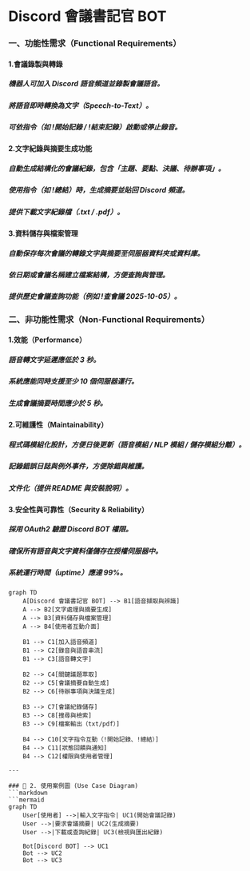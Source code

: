 # Discord 會議書記官 BOT

### 一、功能性需求（Functional Requirements）
#### 1.會議錄製與轉錄
##### 機器人可加入 Discord 語音頻道並錄製會議語音。
##### 將語音即時轉換為文字（Speech-to-Text）。
##### 可依指令（如 !開始記錄 / !結束記錄）啟動或停止錄音。

#### 2.文字紀錄與摘要生成功能
##### 自動生成結構化的會議紀錄，包含「主題、要點、決議、待辦事項」。
##### 使用指令（如 !總結）時，生成摘要並貼回 Discord 頻道。
##### 提供下載文字紀錄檔（.txt / .pdf）。

#### 3.資料儲存與檔案管理
##### 自動保存每次會議的轉錄文字與摘要至伺服器資料夾或資料庫。
##### 依日期或會議名稱建立檔案結構，方便查詢與管理。
##### 提供歷史會議查詢功能（例如 !查會議 2025-10-05）。

### 二、非功能性需求（Non-Functional Requirements）
#### 1.效能（Performance）
##### 語音轉文字延遲應低於 3 秒。
##### 系統應能同時支援至少 10 個伺服器運行。
##### 生成會議摘要時間應少於 5 秒。

#### 2.可維護性（Maintainability）
##### 程式碼模組化設計，方便日後更新（語音模組 / NLP 模組 / 儲存模組分離）。
##### 記錄錯誤日誌與例外事件，方便除錯與維護。
##### 文件化（提供 README 與安裝說明）。

#### 3.安全性與可靠性（Security & Reliability）
##### 採用 OAuth2 驗證 Discord BOT 權限。
##### 確保所有語音與文字資料僅儲存在授權伺服器中。
##### 系統運行時間（uptime）應達 99%。

```mermaid
graph TD
    A[Discord 會議書記官 BOT] --> B1[語音擷取與辨識]
    A --> B2[文字處理與摘要生成]
    A --> B3[資料儲存與檔案管理]
    A --> B4[使用者互動介面]
    
    B1 --> C1[加入語音頻道]
    B1 --> C2[錄音與語音串流]
    B1 --> C3[語音轉文字]

    B2 --> C4[關鍵議題萃取]
    B2 --> C5[會議摘要自動生成]
    B2 --> C6[待辦事項與決議生成]

    B3 --> C7[會議紀錄儲存]
    B3 --> C8[搜尋與檢索]
    B3 --> C9[檔案輸出（txt/pdf）]

    B4 --> C10[文字指令互動（!開始記錄、!總結）]
    B4 --> C11[狀態回饋與通知]
    B4 --> C12[權限與使用者管理]

---

### 🧩 2. 使用案例圖 (Use Case Diagram)
```markdown
```mermaid
graph TD
    User[使用者] -->|輸入文字指令| UC1(開始會議記錄)
    User -->|要求會議摘要| UC2(生成摘要)
    User -->|下載或查詢紀錄| UC3(檢視與匯出紀錄)

    Bot[Discord BOT] --> UC1
    Bot --> UC2
    Bot --> UC3


